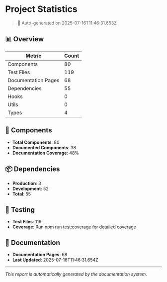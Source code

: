 # Project Statistics

> 🤖 Auto-generated on 2025-07-16T11:46:31.653Z

## 📊 Overview

| Metric | Count |
|--------|-------|
| Components | 80 |
| Test Files | 119 |
| Documentation Pages | 68 |
| Dependencies | 55 |
| Hooks | 0 |
| Utils | 0 |
| Types | 4 |

## 🧩 Components

- **Total Components**: 80
- **Documented Components**: 38
- **Documentation Coverage**: 48%

## 📦 Dependencies

- **Production**: 3
- **Development**: 52
- **Total**: 55

## 🧪 Testing

- **Test Files**: 119
- **Coverage**: Run npm run test:coverage for detailed coverage

## 📝 Documentation

- **Documentation Pages**: 68
- **Last Updated**: 2025-07-16T11:46:31.654Z

---

*This report is automatically generated by the documentation system.*
